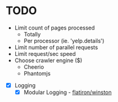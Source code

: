 # TODO

* Limit count of pages processed
  * Totally
  * Per processor (ie. 'yelp.details')
* Limit number of parallel requests
* Limit request/sec speed
* Choose crawler engine ($)
  * Cheerio
  * Phantomjs

- [x] Logging
  - [x] Modular Logging - [flatiron/winston](https://github.com/flatiron/winston)
